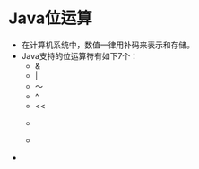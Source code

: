 Java位运算
=========

+ 在计算机系统中，数值一律用补码来表示和存储。
+ Java支持的位运算符有如下7个：
  + &
  + |
  + ～
  + ^
  + <<
  + >>
  + >>>
+ 
